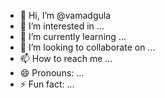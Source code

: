 - 👋 Hi, I’m @vamadgula
- 👀 I’m interested in ...
- 🌱 I’m currently learning ...
- 💞️ I’m looking to collaborate on ...
- 📫 How to reach me ...
- 😄 Pronouns: ...
- ⚡ Fun fact: ...

<!---
vamadgula/vamadgula is a ✨ special ✨ repository because its `README.md` (this file) appears on your GitHub profile.
You can click the Preview link to take a look at your changes.
--->
